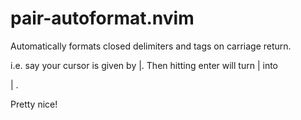 # pair-autoformat.nvim
Automatically formats closed delimiters and tags on carriage return.

i.e. say your cursor is given by |. Then hitting enter will turn <xyz>|</xyz> into

<xyz>
  |
</xyz>.

Pretty nice!

